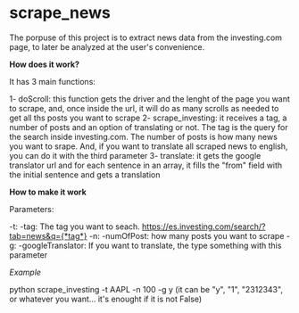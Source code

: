 # scrape_news
 The porpuse of this project is to extract news data from the investing.com page, to later be analyzed at the user's convenience.
 
 **How does it work?**
 
 It has 3 main functions:
 
 1- doScroll: this function gets the driver and the lenght of the page you want to scrape, and, once inside the url, it will do as many scrolls as needed to get all ths posts you want to scrape
 2- scrape_investing: it receives a tag, a number of posts and an option of translating or not. The tag is the query for the search inside investing.com. The number of posts is how many news you want to srape. And, if you want to translate all scraped news to english, you can do it with the third parameter
 3- translate: it gets the google translator url and for each sentence in an array, it fills the "from" field with the initial sentence and gets a translation
 
 **How to make it work**
 
 Parameters:
 
 -t: -tag: The tag you want to seach. https://es.investing.com/search/?tab=news&q={*tag*}
 -n: -numOfPost: how many posts you want to scrape
 -g: -googleTranslator: If you want to translate, the type something with this parameter
 
 *Example*
 
 python scrape_investing -t AAPL -n 100 -g y (it can be "y", "1", "2312343", or whatever you want... it's enought if it is not False)
 
